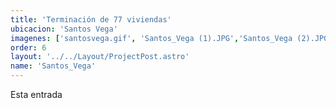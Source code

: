 ```yaml
---
title: 'Terminación de 77 viviendas'
ubicacion: 'Santos Vega'
imagenes: ['santosvega.gif', 'Santos_Vega (1).JPG','Santos_Vega (2).JPG','Santos_Vega (3).JPG','Santos_Vega (4).JPG','Santos_Vega (5).JPG','Santos_Vega (6).JPG',]
order: 6
layout: '../../Layout/ProjectPost.astro'
name: 'Santos_Vega'
---
```


Esta entrada 